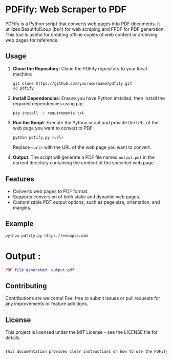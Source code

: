 # PDFify: Web Scraper to PDF

PDFify is a Python script that converts web pages into PDF documents. It utilizes BeautifulSoup (bs4) for web scraping and FPDF for PDF generation. This tool is useful for creating offline copies of web content or archiving web pages for reference.

## Usage

1. **Clone the Repository**: Clone the PDFify repository to your local machine:

    ```bash
    git clone https://github.com/yourusername/pdfify.git
    cd pdfify
    ```

2. **Install Dependencies**: Ensure you have Python installed, then install the required dependencies using pip:

    ```bash
    pip install -r requirements.txt
    ```

3. **Run the Script**: Execute the Python script and provide the URL of the web page you want to convert to PDF:

    ```bash
    python pdfify.py <url>
    ```

    Replace `<url>` with the URL of the web page you want to convert.

4. **Output**: The script will generate a PDF file named `output.pdf` in the current directory containing the content of the specified web page.

## Features

- Converts web pages to PDF format.
- Supports conversion of both static and dynamic web pages.
- Customizable PDF output options, such as page size, orientation, and margins.

## Example

```bash
python pdfify.py https://example.com
```

  # Output : 
  ```lua
PDF file generated: output.pdf
```
## Contributing
Contributions are welcome! Feel free to submit issues or pull requests for any improvements or feature additions.

## License
This project is licensed under the MIT License - see the LICENSE file for details.

```css

This documentation provides clear instructions on how to use the PDFify script, including cloning the repository, installing dependencies, running the script, and understanding its features. Additionally, it includes an example command and output to demonstrate its usage.
```
